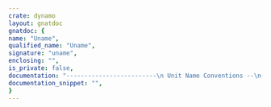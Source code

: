 ```yaml
---
crate: dynamo
layout: gnatdoc
gnatdoc: {
name: "Uname",
qualified_name: "Uname",
signature: "uname",
enclosing: "",
is_private: false,
documentation: "-------------------------\n Unit Name Conventions --\n-------------------------",
documentation_snippet: "",
}
---
```

